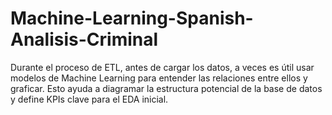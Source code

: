 # Machine-Learning-Spanish-Analisis-Criminal
Durante el proceso de ETL, antes de cargar los datos, a veces es útil usar modelos de Machine Learning para entender las relaciones entre ellos y graficar. Esto ayuda a diagramar la estructura potencial de la base de datos y define KPIs clave para el EDA inicial.
